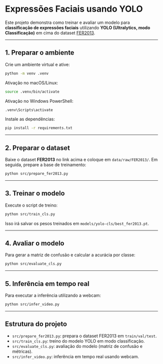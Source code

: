 # Expressões Faciais usando YOLO

Este projeto demonstra como treinar e avaliar um modelo para **classificação de expressões faciais** utilizando **YOLO (Ultralytics, modo Classificação)** em cima do dataset [FER2013](https://www.kaggle.com/datasets/msambare/fer2013).

---

## 1. Preparar o ambiente

Crie um ambiente virtual e ative:

```bash
python -m venv .venv
```

Ativação no macOS/Linux:

```bash
source .venv/bin/activate
```

Ativação no Windows PowerShell:

```bash
.venv\Scripts\activate
```

Instale as dependências:

```bash
pip install -r requirements.txt
```

---

## 2. Preparar o dataset

Baixe o dataset **FER2013** no link acima e coloque em `data/raw/FER2013/`.
Em seguida, prepare a base de treinamento:

```bash
python src/prepare_fer2013.py
```

---

## 3. Treinar o modelo

Execute o script de treino:

```bash
python src/train_cls.py
```

Isso irá salvar os pesos treinados em `models/yolo-cls/best_fer2013.pt`.

---

## 4. Avaliar o modelo

Para gerar a matriz de confusão e calcular a acurácia por classe:

```bash
python src/evaluate_cls.py
```

---

## 5. Inferência em tempo real

Para executar a inferência utilizando a webcam:

```bash
python src/infer_video.py
```

---

## Estrutura do projeto

* `src/prepare_fer2013.py`: prepara o dataset FER2013 em `train/val/test`.
* `src/train_cls.py`: treino do modelo YOLO em modo classificação.
* `src/evaluate_cls.py`: avaliação do modelo (matriz de confusão e métricas).
* `src/infer_video.py`: inferência em tempo real usando webcam.
